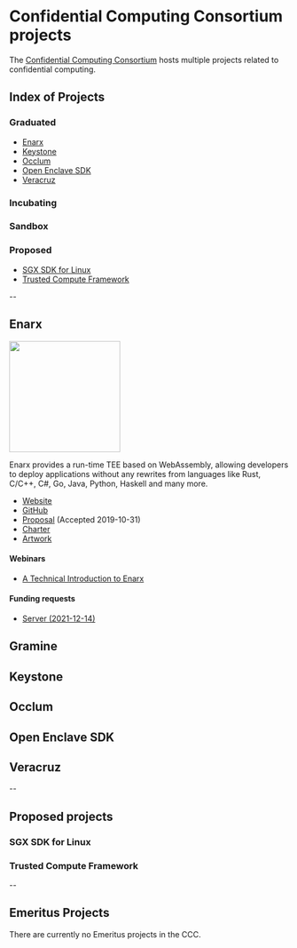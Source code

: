 # Confidential Computing Consortium projects

The [Confidential Computing Consortium](https://confidentialcomputing.io) hosts multiple projects related to confidential computing.

## Index of Projects

### Graduated

* [Enarx](#enarx)
* [Keystone](#keystone)
* [Occlum](#occlum)
* [Open Enclave SDK](#open-enclave-sdk)
* [Veracruz](#veracruz)

### Incubating

### Sandbox

### Proposed

* [SGX SDK for Linux](#sgx-sdk-for-linux)
* [Trusted Compute Framework](#trusted-compute-framework)

--

## Enarx

<img width="200" src="https://github.com/confidential-computing/artwork/raw/main/enarx/enarx-logo-horizontal-black.svg">

Enarx provides a run-time TEE based on WebAssembly, allowing developers to deploy applications without any rewrites from languages like Rust, C/C++, C#, Go, Java, Python, Haskell and many more.

* [Website](https://enarx.dev)
* [GitHub](https://github.com/enarx)
* [Proposal](./Enarx/enarx-proposal.md) (Accepted 2019-10-31)
* [Charter](./Enarx/Enarx_Technical_Charter-2020-02-14.docx)
* [Artwork](https://github.com/confidential-computing/artwork#enarx)

#### Webinars

* [A Technical Introduction to Enarx](https://confidentialcomputing.io/webinar-enarx/)

#### Funding requests

* [Server (2021-12-14)](./Enarx/Enarx_Hardware_Request-2021-12-14.pdf)

## Gramine

## Keystone

## Occlum

## Open Enclave SDK

## Veracruz

--

## Proposed projects

### SGX SDK for Linux

### Trusted Compute Framework


--

## Emeritus Projects

There are currently no Emeritus projects in the CCC.